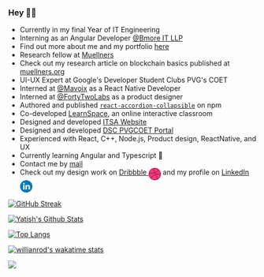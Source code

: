 ### Hey 👋🏽

- Currently in my final Year of IT Engineering
- Interning as an Angular Developer [@Bmore IT LLP](https://bmoreits.com/)
- Find out more about me and my portfolio [here](https://yatishkelkar.netlify.app/)
- Research fellow at [Muellners](https://github.com/muellners)
- Check out my research article on blockchain basics published at [muellners.org](https://research.muellners.org/indepth-overview-of-blockchain/)
- UI-UX Expert at Google's Developer Student Clubs PVG's COET
- Interned at [@Mavoix](https://www.mavoix.in/) as a React Native Developer
- Interned at [@FortyTwoLabs](https://www.fortytwolabs.com/) as a product designer
- Authored and published [`react-accordion-collapsible`](https://www.npmjs.com/package/react-accordion-collapsible) on npm
- Co-developed [LearnSpace](http://dbms-front.herokuapp.com/registerlogin), an online interactive classroom
- Designed and developed [ITSA Website](https://itsa-pvg.github.io/website2021/)
- Designed and developed [DSC PVGCOET Portal](https://dscpvgcoet.github.io/)
- Experienced with React, C++, Node.js, Product design, ReactNative, and UX
- Currently learning Angular and Typescript 🚀
- Contact me by [mail](mailto:yatish1606@gmail.com)
- Check out my design work on [<span style="color: #OOOOFF">Dribbble</span> <img align=top src="https://github.com/yatish1606/yatish1606/blob/master/dribbble.png" alt="dribbble" width="25px"/>](https://dribbble.com/Yatish1606) and my profile on [<span style="color: #OOOOFF">LinkedIn</span> <img align=top src="https://github.com/yatish1606/yatish1606/blob/master/linkedin.png" alt="linkedin" width="25px"/>](https://www.linkedin.com/in/yatish-kelkar-850507190/)

 <!-- <span>&nbsp;&nbsp;  [<img src="https://github.com/yatish1606/yatish1606/blob/master/dribbble.png" alt="dribbble" width="35px"/>](https://dribbble.com/Yatish1606)  &nbsp; [<img src="https://github.com/yatish1606/yatish1606/blob/master/linkedin.png" alt="dribbble" width="35px"/>](https://www.linkedin.com/in/yatish-kelkar-850507190/)
 </span> -->



 
[![GitHub Streak](https://github-readme-streak-stats.herokuapp.com/?user=yatish1606&theme=black-ice&hide_border=true&stroke=151515)](https://git.io/streak-stats)

[![Yatish's Github Stats](https://github-readme-stats.vercel.app/api?username=yatish1606&show_icons=true&theme=dark&count_private=true&include_all_commits=true&hide_border=true)](https://github.com/anuraghazra/github-readme-stats)

[![Top Langs](https://github-readme-stats.vercel.app/api/top-langs/?username=yatish1606&layout=compact&langs_count=10&theme=dark&hide_border=true)](https://github.com/anuraghazra/github-readme-stats)
 
 [![willianrod's wakatime stats](https://github-readme-stats.vercel.app/api/wakatime?username=yatish1606&custom_title=WeeklyCoding&layout=compact&theme=dark&hide_border=true)](https://github.com/anuraghazra/github-readme-stats)

![](https://komarev.com/ghpvc/?username=yatish1606&color=202020&label=Profile+Views)
